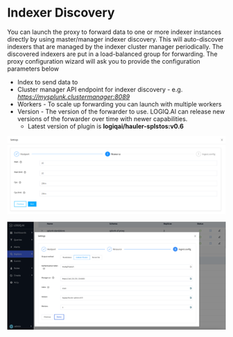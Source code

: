 # Indexer Discovery

You can launch the proxy to forward data to one or more indexer instances directly by using master/manager indexer discovery. This will auto-discover indexers that are managed by the indexer cluster manager periodically. The discovered indexers are put in a load-balanced group for forwarding. The proxy configuration wizard will ask you to provide the configuration parameters below

* Index to send data to
* Cluster manager API endpoint for indexer discovery  - e.g. _https://mysplunk.clustermanager:8089_
* Workers - To scale up forwarding you can launch with multiple workers
* Version - The version of the forwarder to use. LOGIQ.AI can release new versions of the forwarder over time with newer capabilities.&#x20;
  * Latest version of plugin is **logiqai/hauler-splstos:v0.6**

![](<../../.gitbook/assets/image (5).png>)

![Forwarder Proxy configuration via indexer discovery](<../../.gitbook/assets/Screen Shot 2022-08-01 at 9.21.05 PM.png>)
